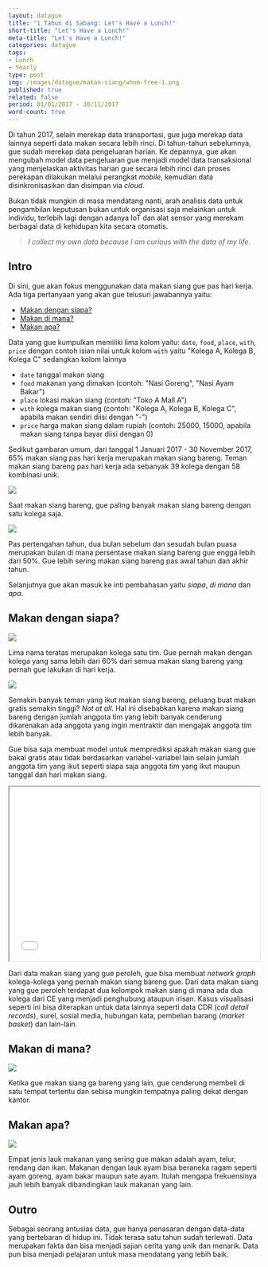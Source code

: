 ```yaml
---
layout: datague
title: "1 Tahun di Sabang: Let's Have a Lunch!"
short-title: "Let's Have a Lunch!"
meta-title: "Let's Have a Lunch!"
categories: datague
tags:
- Lunch
- Yearly
type: post
img: /images/datague/makan-siang/whom-free-1.png
published: true
related: false
period: 01/01/2017 - 30/11/2017
word-count: true
---
```


Di tahun 2017, selain merekap data transportasi, gue juga merekap data lainnya seperti data makan secara lebih rinci. Di tahun-tahun sebelumnya, gue sudah merekap data pengeluaran harian. Ke depannya, gue akan mengubah model data pengeluaran gue menjadi model data transaksional yang menjelaskan aktivitas harian gue secara lebih rinci dan proses perekapan dilakukan melalui perangkat *mobile*, kemudian data disinkronisasikan dan disimpan via *cloud*.

Bukan tidak mungkin di masa mendatang nanti, arah analisis data untuk pengambilan keputusan bukan untuk organisasi saja melainkan untuk individu, terlebih lagi dengan adanya IoT dan alat sensor yang merekam berbagai data di kehidupan kita secara otomatis.

> *I collect my own data because I am curious with the data of my life.*

## Intro

Di sini, gue akan fokus menggunakan data makan siang gue pas hari kerja. Ada tiga pertanyaan yang akan gue telusuri jawabannya yaitu:

- [Makan dengan siapa?](#makan-dengan-siapa)
- [Makan di mana?](#makan-di-mana)
- [Makan apa?](#makan-apa)

Data yang gue kumpulkan memiliki lima kolom yaitu: `date`, `food`, `place`, `with`, `price` dengan contoh isian nilai untuk kolom `with` yaitu "Kolega A, Kolega B, Kolega C" sedangkan kolom lainnya

- `date` tanggal makan siang
- `food` makanan yang dimakan (contoh: "Nasi Goreng", "Nasi Ayam Bakar")
- `place` lokasi makan siang (contoh: "Toko A Mall A")
- `with` kolega makan siang (contoh: "Kolega A, Kolega B, Kolega C", apabila makan sendiri diisi dengan "-")
- `price` harga makan siang dalam rupiah (contoh: 25000, 15000, apabila makan siang tanpa bayar diisi dengan 0)

Sedikut gambaran umum, dari tanggal 1 Januari 2017 - 30 November 2017, 65% makan siang pas hari kerja merupakan makan siang bareng. Teman makan siang bareng pas hari kerja ada sebanyak 39 kolega dengan 58 kombinasi unik.

<img src="/images/datague/makan-siang/intro-dist-1.png">

Saat makan siang bareng, gue paling banyak makan siang bareng dengan satu kolega saja.

<img src="/images/datague/makan-siang/intro-free-1.png">

Pas pertengahan tahun, dua bulan sebelum dan sesudah bulan puasa merupakan bulan di mana persentase makan siang bareng gue engga lebih dari 50%. Gue lebih sering makan siang bareng pas awal tahun dan akhir tahun.

Selanjutnya gue akan masuk ke inti pembahasan yaitu *siapa*, *di mana* dan *apa*.

## Makan dengan siapa?

<img src="/images/datague/makan-siang/whom-1.png">

Lima nama teratas merupakan kolega satu tim. Gue pernah makan dengan kolega yang sama lebih dari 60% dari semua makan siang bareng yang pernah gue lakukan di hari kerja. 

<img src="/images/datague/makan-siang/whom-free-1.png">

Semakin banyak teman yang ikut makan siang bareng, peluang buat makan gratis semakin tinggi? *Not at all*. Hal ini disebabkan karena makan siang bareng dengan jumlah anggota tim yang lebih banyak cenderung dikarenakan ada anggota yang ingin mentraktir dan mengajak anggota tim lebih banyak. 

Gue bisa saja membuat model untuk memprediksi apakah makan siang gue bakal gratis atau tidak berdasarkan variabel-variabel lain selain jumlah anggota tim yang ikut seperti siapa saja anggota tim yang ikut maupun tanggal dan hari makan siang.

<iframe src="/html/lunch/lunch_2017.html" width="100%" height="350px"></iframe>

Dari data makan siang yang gue peroleh, gue bisa membuat *network graph* kolega-kolega yang pernah makan siang bareng gue. Dari data makan siang yang gue peroleh terdapat dua kelompok makan siang di mana ada dua kolega dari CE yang menjadi penghubung ataupun irisan. Kasus visualisasi seperti ini bisa diterapkan untuk data lainnya seperti data CDR (*call detail records*), surel, sosial media, hubungan kata, pembelian barang (*market basket*) dan lain-lain. 

## Makan di mana?

<img src="/images/datague/makan-siang/where-1.png">

Ketika gue makan siang ga bareng yang lain, gue cenderung membeli di satu tempat tertentu dan sebisa mungkin tempatnya paling dekat dengan kantor.

## Makan apa?

<img src="/images/datague/makan-siang/what-1.png">

Empat jenis lauk makanan yang sering gue makan adalah ayam, telur, rendang dan ikan. Makanan dengan lauk ayam bisa beraneka ragam seperti ayam goreng, ayam bakar maupun sate ayam. Itulah mengapa frekuensinya jauh lebih banyak dibandingkan lauk makanan yang lain.

## Outro

Sebagai seorang antusias data, gue hanya penasaran dengan data-data yang bertebaran di hidup ini. Tidak terasa satu tahun sudah terlewati. Data merupakan fakta dan bisa menjadi sajian cerita yang unik dan menarik. Data pun bisa menjadi pelajaran untuk masa mendatang yang lebih baik.